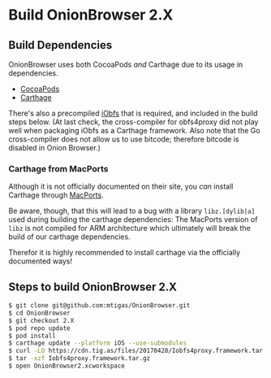 # Build OnionBrowser 2.X
## Build Dependencies
OnionBrowser uses both CocoaPods *and* Carthage due to its usage in dependencies.

- [CocoaPods](https://cocoapods.org/)
- [Carthage](https://github.com/Carthage/Carthage)

There's also a precompiled [iObfs](https://github.com/mtigas/iObfs) that is required, and included in the build steps below. (At last check, the cross-compiler for obfs4proxy did not play well when packaging iObfs as a Carthage framework. Also note that the Go cross-compiler does not allow us to use bitcode; therefore bitcode is disabled in Onion Browser.)

### Carthage from MacPorts 
Although it is not officially documented on their site, you *can* install Carthage through [MacPorts](https://www.macports.org/).

Be aware, though, that this will lead to a bug with a library `libz.[dylib|a]` used during building the carthage dependencies: The MacPorts version of `libz` is not compiled for ARM architecture which ultimately will break the build of our carthage dependencies.

Therefor it is highly recommended to install carthage via the officially documented ways!

## Steps to build OnionBrowser 2.X
```bash
$ git clone git@github.com:mtigas/OnionBrowser.git
$ cd OnionBrowser
$ git checkout 2.X
$ pod repo update
$ pod install
$ carthage update --platform iOS --use-submodules
$ curl -LO https://cdn.tig.as/files/20170428/Iobfs4proxy.framework.tar.gz
$ tar -xzf Iobfs4proxy.framework.tar.gz
$ open OnionBrowser2.xcworkspace
```
